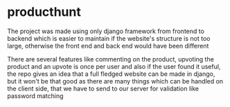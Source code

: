 # producthunt
The project was made using only django framework from frontend to backend which is easier to maintain if the website's structure is not too large, otherwise the front end and back end would have been different

There are several features like commenting on the product, upvoting the product and an upvote is once per user and also if the user found it useful,
the repo gives an idea that a full fledged website can be made in django, but it won't be that good as there are many things which can be handled 
on the client side, that we have to send to our server for validation like password matching

